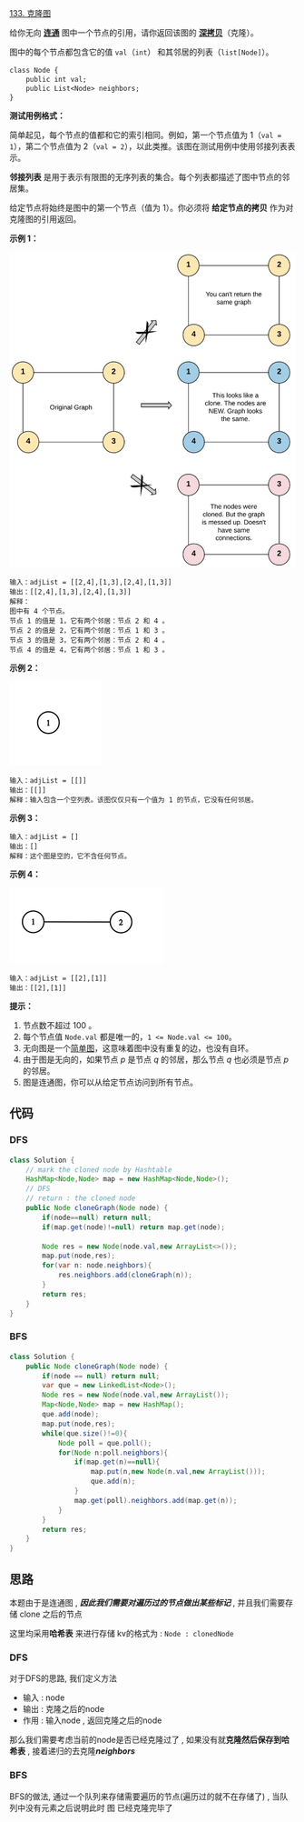 [133. 克隆图](https://leetcode.cn/problems/clone-graph/)

给你无向 **[连通](https://baike.baidu.com/item/连通图/6460995?fr=aladdin)** 图中一个节点的引用，请你返回该图的 [**深拷贝**](https://baike.baidu.com/item/深拷贝/22785317?fr=aladdin)（克隆）。

图中的每个节点都包含它的值 `val`（`int`） 和其邻居的列表（`list[Node]`）。

```
class Node {
    public int val;
    public List<Node> neighbors;
}
```

 

**测试用例格式：**

简单起见，每个节点的值都和它的索引相同。例如，第一个节点值为 1（`val = 1`），第二个节点值为 2（`val = 2`），以此类推。该图在测试用例中使用邻接列表表示。

**邻接列表** 是用于表示有限图的无序列表的集合。每个列表都描述了图中节点的邻居集。

给定节点将始终是图中的第一个节点（值为 1）。你必须将 **给定节点的拷贝** 作为对克隆图的引用返回。

 

**示例 1：**

![img](assets/133_clone_graph_question.png)

```
输入：adjList = [[2,4],[1,3],[2,4],[1,3]]
输出：[[2,4],[1,3],[2,4],[1,3]]
解释：
图中有 4 个节点。
节点 1 的值是 1，它有两个邻居：节点 2 和 4 。
节点 2 的值是 2，它有两个邻居：节点 1 和 3 。
节点 3 的值是 3，它有两个邻居：节点 2 和 4 。
节点 4 的值是 4，它有两个邻居：节点 1 和 3 。
```

**示例 2：**

![img](assets/graph.png)

```
输入：adjList = [[]]
输出：[[]]
解释：输入包含一个空列表。该图仅仅只有一个值为 1 的节点，它没有任何邻居。
```

**示例 3：**

```
输入：adjList = []
输出：[]
解释：这个图是空的，它不含任何节点。
```

**示例 4：**

![img](assets/graph-1.png)

```
输入：adjList = [[2],[1]]
输出：[[2],[1]]
```

 

**提示：**

1. 节点数不超过 100 。
2. 每个节点值 `Node.val` 都是唯一的，`1 <= Node.val <= 100`。
3. 无向图是一个[简单图](https://baike.baidu.com/item/简单图/1680528?fr=aladdin)，这意味着图中没有重复的边，也没有自环。
4. 由于图是无向的，如果节点 *p* 是节点 *q* 的邻居，那么节点 *q* 也必须是节点 *p* 的邻居。
5. 图是连通图，你可以从给定节点访问到所有节点。

## 代码

### DFS

```java
class Solution {
    // mark the cloned node by Hashtable
    HashMap<Node,Node> map = new HashMap<Node,Node>();
    // DFS 
    // return : the cloned node
    public Node cloneGraph(Node node) {
        if(node==null) return null;
        if(map.get(node)!=null) return map.get(node);

        Node res = new Node(node.val,new ArrayList<>());
        map.put(node,res);
        for(var n: node.neighbors){
            res.neighbors.add(cloneGraph(n));
        }
        return res;
    }
}
```

### BFS

```java
class Solution {
    public Node cloneGraph(Node node) {
        if(node == null) return null;
        var que = new LinkedList<Node>();
        Node res = new Node(node.val,new ArrayList());
        Map<Node,Node> map = new HashMap();
        que.add(node);
        map.put(node,res);
        while(que.size()!=0){
            Node poll = que.poll();
            for(Node n:poll.neighbors){
                if(map.get(n)==null){
                    map.put(n,new Node(n.val,new ArrayList()));
                    que.add(n);
                }
                map.get(poll).neighbors.add(map.get(n));
            }
        }
        return res;
    }
}
```

## 思路

本题由于是连通图 , ***因此我们需要对遍历过的节点做出某些标记*** , 并且我们需要存储 clone 之后的节点 

这里均采用**哈希表** 来进行存储 kv的格式为 : `Node : clonedNode`

### DFS

对于DFS的思路,  我们定义方法

- 输入 : node
- 输出 : 克隆之后的node
- 作用 : 输入node , 返回克隆之后的node

那么我们需要考虑当前的node是否已经克隆过了 , 如果没有就**克隆然后保存到哈希表** , 接着递归的去克隆***neighbors***

### BFS

BFS的做法, 通过一个队列来存储需要遍历的节点(遍历过的就不在存储了)  , 当队列中没有元素之后说明此时 图 已经克隆完毕了







